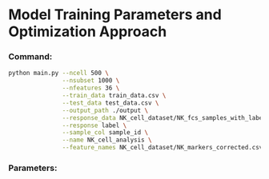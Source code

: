 # Model Training Parameters and Optimization Approach

### Command:
```bash
python main.py --ncell 500 \
               --nsubset 1000 \
               --nfeatures 36 \
               --train_data train_data.csv \
               --test_data test_data.csv \
               --output_path ./output \
               --response_data NK_cell_dataset/NK_fcs_samples_with_labels.csv \
               --response label \
               --sample_col sample_id \
               --name NK_cell_analysis \
               --feature_names NK_cell_dataset/NK_markers_corrected.csv
```
### Parameters:
